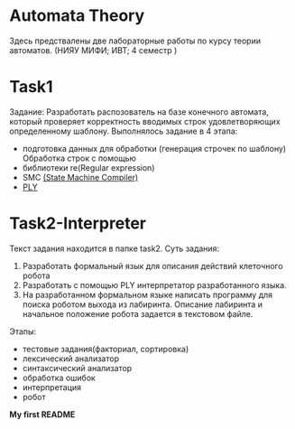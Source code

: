 # Automata Theory 

 Здесь предствалены две лабораторные работы по курсу теории автоматов.
 (НИЯУ МИФИ; ИВТ; 4 семестр )
 
# Task1
Задание:
    Разработать распозователь на базе конечного автомата,
    который проверяет корректность вводимых строк
    удовлетворяющих определенному  шаблону.
Выполнялось задание в 4 этапа:
  - подготовка данных для обработки
    (генерация строчек по шаблону)
Обработка строк с помощью
  - библиотеки re(Regular expression)
  - SMC [(State Machine Compiler)](http://smc.sourceforge.net/)
  - [PLY](https://www.dabeaz.com/ply/ply.html)

# Task2-Interpreter
 Текст задания находится в папке task2.
 Суть задания:
 1. Разработать формальный язык для описания действий
 клеточного робота
2. Разработать с помощью PLY интерпретатор разработанного языка.
3. На разработанном формальном языке написать программу
для поиска роботом выхода из лабиринта. Описание
лабиринта и начальное положение робота задается в
текстовом файле.

Этапы:
  - тестовые задания(факториал, сортировка) 
  - лексический анализатор 
  - синтаксический анализатор 
  - обработка ошибок 
  - интерпретация
  - робот

**My first README**
